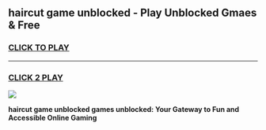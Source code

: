 
## haircut game unblocked - Play Unblocked Gmaes & Free
<h3>
<a href="https://news.freeplayer.one?title=haircut_game_unblocked&ref=16F">CLICK TO PLAY</a></h3>
<hr>

<h3>
<a href="https://news.freeplayer.one?title=haircut_game_unblocked&ref=16F">CLICK 2 PLAY</a>
  
</h3>

<a href="https://news.freeplayer.one?title=haircut_game_unblocked&ref=16F/"><img src="https://clearcache.store/games.png"></a>


**haircut game unblocked games unblocked: Your Gateway to Fun and Accessible Online Gaming**
